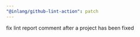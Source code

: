 ```yaml
---
"@inlang/github-lint-action": patch
---
```


fix lint report comment after a project has been fixed
